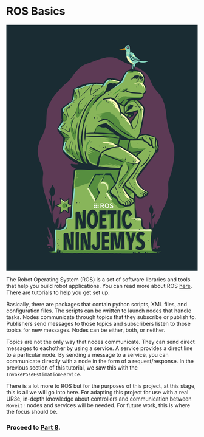 # ROS Basics
<p align="center">
<img src="Images/5034b398c8a7c424fbac9da50dbbef7824740d41.png" align="center" width=950/>
</p>

The Robot Operating System (ROS) is a set of software libraries and tools that help you build robot applications. You can read more about ROS [here](http://https://www.ros.org/).  There are tutorials to help you get set up.

Basically, there are packages that contain python scripts, XML files, and configuration files. The scripts can be written to launch nodes that handle tasks.  Nodes communicate through topics that they subscribe or publish to. Publishers send messages to those topics and subscribers listen to those topics for new messages. Nodes can be either, both, or neither.

Topics are not the only way that nodes communicate. They can send direct messages to eachother by using a service. A service provides a direct line to a particular node.  By sending a message to a service, you can communicate directly with a node in the form of a request/response.  In the previous section of this tutorial, we saw this with the `InvokePoseEstimationService`.

There is a lot more to ROS but for the purposes of this project, at this stage, this is all we will go into here. For adapting this project for use with a real UR3e, in-depth knowledge about controllers and communication between `Moveit!` nodes and services will be needed. For future work, this is where the focus should be.

### Proceed to [Part 8](8_ur3moveit.md.md).
